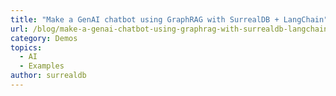 ```yaml
---
title: "Make a GenAI chatbot using GraphRAG with SurrealDB + LangChain"
url: /blog/make-a-genai-chatbot-using-graphrag-with-surrealdb-langchain
category: Demos
topics:
  - AI
  - Examples
author: surrealdb
---
```

